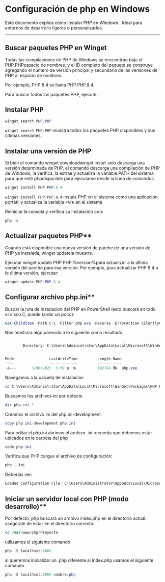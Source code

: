 # Configuración de php en Windows

Este documento explica cómo instalar PHP en Windows . Ideal para entornos de desarrollo ligeros o personalizados.

---

## **Buscar paquetes PHP en Winget**

Todas las compilaciones de PHP de Windows se encuentran bajo el PHP.PHPespacio de nombres, y el ID completo del paquete se construye agregando el número de versión principal y secundaria de las versiones de PHP al espacio de nombres.

Por ejemplo, PHP 8.4 se llama PHP.PHP.8.4.

Para buscar todos los paquetes PHP, ejecute:

## **Instalar PHP**
```powershell
winget search PHP.PHP

```

`winget search PHP.PHP` muestra todos los paquetes PHP disponibles y sus últimas versiones.


## **Instalar una versión de PHP**
Si bien el comando winget downloadwinget install solo descarga una versión determinada de PHP, el comando descarga una compilación de PHP de Windows, la verifica, la extrae y actualiza la variable PATH del sistema para que esté phpdisponible para ejecutarse desde la línea de comandos.

```powershell
winget install PHP.PHP.8.4

```

`winget install PHP.PHP.8.4` instala PHP en el sistema como una aplicación portátil y actualiza la variable `PATH` en el sistema

Reiniciar la consola y verifica su instalación con:

```powershell
php -v

```

## Actualizar paquetes PHP**
Cuando está disponible una nueva versión de parche de una versión de PHP ya instalada, winget updatela muestra.

Ejecutar winget update PHP.PHP.%version%para actualizar a la última versión del parche para esa versión. Por ejemplo, para actualizar PHP 8.4 a la última versión, ejecutar:

```powershell
winget update PHP.PHP.8.4

```

## Configurar archivo php.ini**

Buscar la ruta de instalacion del PHP en PowerShell (esto buscará en todo el disco C, puede tardar un poco):

```powershell
Get-ChildItem -Path C:\ -Filter php.exe -Recurse -ErrorAction SilentlyContinue -Force

```

Nos mostrara algo parecido a lo siguiente como resultado


```powershell

        Directory: C:\Users\Administrator\AppData\Local\Microsoft\WinGet\Packages\PHP.PHP.8.4_Microsoft.Winget.Source_8wekyb3d8bbwe


Mode                LastWriteTime         Length Name
----                -------------         ------ ----
-a---       3/06/2025  5:39 p. m.         182784 ﬓ  php.exe

```

Navegamos a la carpeta de instalacion

```powershell
cd C:\Users\Administrator\AppData\Local\Microsoft\WinGet\Packages\PHP.PHP.8.4_Microsoft.Winget.Source_8wekyb3d8bbwe

```

Buscamos los archivos ini por defecto

```powershell
dir php.ini-*

```

Creamos el archivo ini del php.ini-development

```powershell
copy php.ini-development php.ini

```

Para editar el php.ini abrimos el archivo .ini recuerda que debemos estar ubicados en la carpeta del php

```powershell
code php.ini

```

Verifica que PHP cargue el archivo de configuración:

```powershell
php --ini

```

Deberías ver:

```powershell
Loaded Configuration File: C:\Users\Administrator\AppData\Local\Microsoft\WinGet\Packages\PHP.PHP.8.4_Microsoft.Winget.Source_8wekyb3d8bbwe\php.ini

```

## Iniciar un servidor local con PHP (modo desarrollo)**
Por defecto, php buscará un archivo index.php en el directorio actual. asegúrate de estar en el directorio correcto:

```powershell
cd /var/www/php/Proyecto

```

utilizamos el siguiente comando
```powershell
php -S localhost:8000

```

si queremos inicializar un .php diferente al index.php usamos el siguiente comando

```powershell
php -S localhost:8000 nombre.php

```